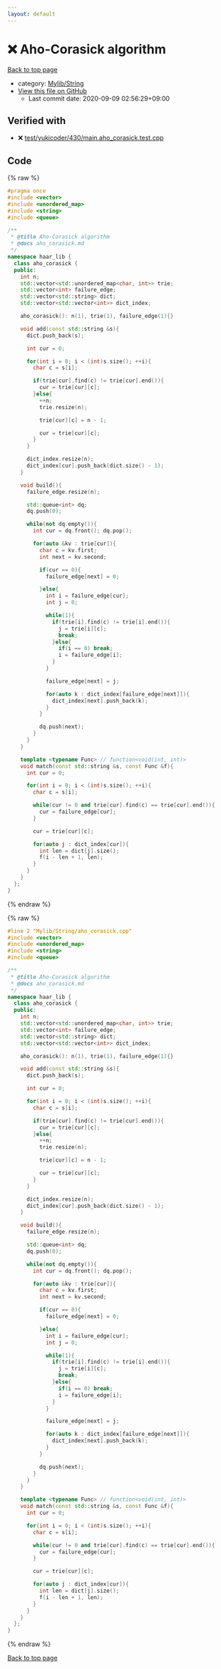 ```yaml
---
layout: default
---
```


<!-- mathjax config similar to math.stackexchange -->
<script type="text/javascript" async
  src="https://cdnjs.cloudflare.com/ajax/libs/mathjax/2.7.5/MathJax.js?config=TeX-MML-AM_CHTML">
</script>
<script type="text/x-mathjax-config">
  MathJax.Hub.Config({
    TeX: { equationNumbers: { autoNumber: "AMS" }},
    tex2jax: {
      inlineMath: [ ['$','$'] ],
      processEscapes: true
    },
    "HTML-CSS": { matchFontHeight: false },
    displayAlign: "left",
    displayIndent: "2em"
  });
</script>

<script type="text/javascript" src="https://cdnjs.cloudflare.com/ajax/libs/jquery/3.4.1/jquery.min.js"></script>
<script src="https://cdn.jsdelivr.net/npm/jquery-balloon-js@1.1.2/jquery.balloon.min.js" integrity="sha256-ZEYs9VrgAeNuPvs15E39OsyOJaIkXEEt10fzxJ20+2I=" crossorigin="anonymous"></script>
<script type="text/javascript" src="../../../assets/js/copy-button.js"></script>
<link rel="stylesheet" href="../../../assets/css/copy-button.css" />


# :x: Aho-Corasick algorithm

<a href="../../../index.html">Back to top page</a>

* category: <a href="../../../index.html#d75653ebf9facf6e669959c8c0d9cbcf">Mylib/String</a>
* <a href="{{ site.github.repository_url }}/blob/master/Mylib/String/aho_corasick.cpp">View this file on GitHub</a>
    - Last commit date: 2020-09-09 02:56:29+09:00




## Verified with

* :x: <a href="../../../verify/test/yukicoder/430/main.aho_corasick.test.cpp.html">test/yukicoder/430/main.aho_corasick.test.cpp</a>


## Code

<a id="unbundled"></a>
{% raw %}
```cpp
#pragma once
#include <vector>
#include <unordered_map>
#include <string>
#include <queue>

/**
 * @title Aho-Corasick algorithm
 * @docs aho_corasick.md
 */
namespace haar_lib {
  class aho_corasick {
  public:
    int n;
    std::vector<std::unordered_map<char, int>> trie;
    std::vector<int> failure_edge;
    std::vector<std::string> dict;
    std::vector<std::vector<int>> dict_index;

    aho_corasick(): n(1), trie(1), failure_edge(1){}

    void add(const std::string &s){
      dict.push_back(s);

      int cur = 0;

      for(int i = 0; i < (int)s.size(); ++i){
        char c = s[i];

        if(trie[cur].find(c) != trie[cur].end()){
          cur = trie[cur][c];
        }else{
          ++n;
          trie.resize(n);

          trie[cur][c] = n - 1;

          cur = trie[cur][c];
        }
      }

      dict_index.resize(n);
      dict_index[cur].push_back(dict.size() - 1);
    }

    void build(){
      failure_edge.resize(n);

      std::queue<int> dq;
      dq.push(0);

      while(not dq.empty()){
        int cur = dq.front(); dq.pop();

        for(auto &kv : trie[cur]){
          char c = kv.first;
          int next = kv.second;

          if(cur == 0){
            failure_edge[next] = 0;

          }else{
            int i = failure_edge[cur];
            int j = 0;

            while(1){
              if(trie[i].find(c) != trie[i].end()){
                j = trie[i][c];
                break;
              }else{
                if(i == 0) break;
                i = failure_edge[i];
              }
            }

            failure_edge[next] = j;

            for(auto k : dict_index[failure_edge[next]]){
              dict_index[next].push_back(k);
            }
          }

          dq.push(next);
        }
      }
    }

    template <typename Func> // function<void(int, int)>
    void match(const std::string &s, const Func &f){
      int cur = 0;

      for(int i = 0; i < (int)s.size(); ++i){
        char c = s[i];

        while(cur != 0 and trie[cur].find(c) == trie[cur].end()){
          cur = failure_edge[cur];
        }

        cur = trie[cur][c];

        for(auto j : dict_index[cur]){
          int len = dict[j].size();
          f(i - len + 1, len);
        }
      }
    }
  };
}

```
{% endraw %}

<a id="bundled"></a>
{% raw %}
```cpp
#line 2 "Mylib/String/aho_corasick.cpp"
#include <vector>
#include <unordered_map>
#include <string>
#include <queue>

/**
 * @title Aho-Corasick algorithm
 * @docs aho_corasick.md
 */
namespace haar_lib {
  class aho_corasick {
  public:
    int n;
    std::vector<std::unordered_map<char, int>> trie;
    std::vector<int> failure_edge;
    std::vector<std::string> dict;
    std::vector<std::vector<int>> dict_index;

    aho_corasick(): n(1), trie(1), failure_edge(1){}

    void add(const std::string &s){
      dict.push_back(s);

      int cur = 0;

      for(int i = 0; i < (int)s.size(); ++i){
        char c = s[i];

        if(trie[cur].find(c) != trie[cur].end()){
          cur = trie[cur][c];
        }else{
          ++n;
          trie.resize(n);

          trie[cur][c] = n - 1;

          cur = trie[cur][c];
        }
      }

      dict_index.resize(n);
      dict_index[cur].push_back(dict.size() - 1);
    }

    void build(){
      failure_edge.resize(n);

      std::queue<int> dq;
      dq.push(0);

      while(not dq.empty()){
        int cur = dq.front(); dq.pop();

        for(auto &kv : trie[cur]){
          char c = kv.first;
          int next = kv.second;

          if(cur == 0){
            failure_edge[next] = 0;

          }else{
            int i = failure_edge[cur];
            int j = 0;

            while(1){
              if(trie[i].find(c) != trie[i].end()){
                j = trie[i][c];
                break;
              }else{
                if(i == 0) break;
                i = failure_edge[i];
              }
            }

            failure_edge[next] = j;

            for(auto k : dict_index[failure_edge[next]]){
              dict_index[next].push_back(k);
            }
          }

          dq.push(next);
        }
      }
    }

    template <typename Func> // function<void(int, int)>
    void match(const std::string &s, const Func &f){
      int cur = 0;

      for(int i = 0; i < (int)s.size(); ++i){
        char c = s[i];

        while(cur != 0 and trie[cur].find(c) == trie[cur].end()){
          cur = failure_edge[cur];
        }

        cur = trie[cur][c];

        for(auto j : dict_index[cur]){
          int len = dict[j].size();
          f(i - len + 1, len);
        }
      }
    }
  };
}

```
{% endraw %}

<a href="../../../index.html">Back to top page</a>

